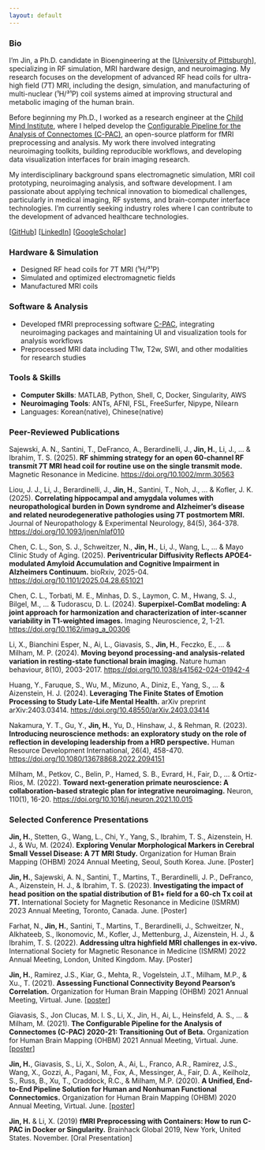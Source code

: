 ```yaml
---
layout: default
---
```


### Bio
I’m Jin, a Ph.D. candidate in Bioengineering at the [[University of Pittsburgh](https://rf-research-facility.engineering.pitt.edu/)], specializing in RF simulation, MRI hardware design, and neuroimaging. My research focuses on the development of advanced RF head coils for ultra-high field (7T) MRI, including the design, simulation, and manufacturing of multi-nuclear (¹H/³¹P) coil systems aimed at improving structural and metabolic imaging of the human brain.

Before beginning my Ph.D., I worked as a research engineer at the [Child Mind Institute](https://childmind.org/center/computational-neuroimaging-lab/), where I helped develop the [Configurable Pipeline for the Analysis of Connectomes (C-PAC)](https://fcp-indi.github.io/), an open-source platform for fMRI preprocessing and analysis. My work there involved integrating neuroimaging toolkits, building reproducible workflows, and developing data visualization interfaces for brain imaging research.

My interdisciplinary background spans electromagnetic simulation, MRI coil prototyping, neuroimaging analysis, and software development. I am passionate about applying technical innovation to biomedical challenges, particularly in medical imaging, RF systems, and brain-computer interface technologies. I’m currently seeking industry roles where I can contribute to the development of advanced healthcare technologies.

[[GitHub](https://github.com/HechengJin0)]
[[LinkedIn](https://www.linkedin.com/in/hecheng-jin)]
[[GoogleScholar](https://scholar.google.com/citations?user=xfiZmygAAAAJ&hl=en&oi=ao)]



### Hardware & Simulation
- Designed RF head coils for 7T MRI (¹H/³¹P)
- Simulated and optimized electromagnetic fields
- Manufactured MRI coils


### Software & Analysis
- Developed fMRI preprocessing software [C-PAC](https://fcp-indi.github.io/), integrating neuroimaging packages and maintaining UI and visualization tools for analysis workflows
- Preprocessed MRI data including T1w, T2w, SWI, and other modalities for research studies


### Tools & Skills
- **Computer Skills**: MATLAB, Python, Shell, C, Docker, Singularity, AWS
- **Neuroimaging Tools**: ANTs, AFNI, FSL, FreeSurfer, Nipype, Nilearn
- Languages: Korean(native), Chinese(native)


### Peer-Reviewed Publications

Sajewski, A. N., Santini, T., DeFranco, A., Berardinelli, J., **Jin, H.**, Li, J., ... & Ibrahim, T. S. (2025). **RF shimming strategy for an open 60‐channel RF transmit 7T MRI head coil for routine use on the single transmit mode.** Magnetic Resonance in Medicine. https://doi.org/10.1002/mrm.30563

Liou, J. J., Li, J., Berardinelli, J., **Jin, H.**, Santini, T., Noh, J., ... & Kofler, J. K. (2025). **Correlating hippocampal and amygdala volumes with neuropathological burden in Down syndrome and Alzheimer’s disease and related neurodegenerative pathologies using 7T postmortem MRI.** Journal of Neuropathology & Experimental Neurology, 84(5), 364-378. https://doi.org/10.1093/jnen/nlaf010

Chen, C. L., Son, S. J., Schweitzer, N., **Jin, H.**, Li, J., Wang, L., ... & Mayo Clinic Study of Aging. (2025). **Periventricular Diffusivity Reflects APOE4-modulated Amyloid Accumulation and Cognitive Impairment in Alzheimers Continuum.** bioRxiv, 2025-04. https://doi.org/10.1101/2025.04.28.651021 

Chen, C. L., Torbati, M. E., Minhas, D. S., Laymon, C. M., Hwang, S. J., Bilgel, M., ... & Tudorascu, D. L. (2024). **Superpixel-ComBat modeling: A joint approach for harmonization and characterization of inter-scanner variability in T1-weighted images.** Imaging Neuroscience, 2, 1-21. https://doi.org/10.1162/imag_a_00306 

Li, X., Bianchini Esper, N., Ai, L., Giavasis, S., **Jin, H.**, Feczko, E., ... & Milham, M. P. (2024). **Moving beyond processing-and analysis-related variation in resting-state functional brain imaging.** Nature human behaviour, 8(10), 2003-2017. https://doi.org/10.1038/s41562-024-01942-4 

Huang, Y., Faruque, S., Wu, M., Mizuno, A., Diniz, E., Yang, S., ... & Aizenstein, H. J. (2024). **Leveraging The Finite States of Emotion Processing to Study Late-Life Mental Health.** arXiv preprint arXiv:2403.03414. https://doi.org/10.48550/arXiv.2403.03414 

Nakamura, Y. T., Gu, Y., **Jin, H.**, Yu, D., Hinshaw, J., & Rehman, R. (2023). **Introducing neuroscience methods: an exploratory study on the role of reflection in developing leadership from a HRD perspective.** Human Resource Development International, 26(4), 458-470. https://doi.org/10.1080/13678868.2022.2094151 

Milham, M., Petkov, C., Belin, P., Hamed, S. B., Evrard, H., Fair, D., ... & Ortiz-Rios, M. (2022). **Toward next-generation primate neuroscience: A collaboration-based strategic plan for integrative neuroimaging.** Neuron, 110(1), 16-20. https://doi.org/10.1016/j.neuron.2021.10.015 


### Selected Conference Presentations

**Jin, H.**, Stetten, G., Wang, L., Chi, Y., Yang, S., Ibrahim, T. S., Aizenstein, H. J., & Wu, M. (2024). **Exploring Venular Morphological Markers in Cerebral Small Vessel Disease: A 7T MRI Study.** Organization for Human Brain Mapping (OHBM) 2024 Annual Meeting, Seoul, South Korea. June. [Poster]

**Jin, H.**, Sajewski, A. N., Santini, T., Martins, T., Berardinelli,  J. P., DeFranco, A., Aizenstein, H. J., & Ibrahim, T. S. (2023). **Investigating the impact of head position on the spatial distribution of B1+ field for a 60-ch Tx coil at 7T.** International Society for Magnetic Resonance in Medicine (ISMRM) 2023 Annual Meeting, Toronto, Canada. June. [Poster]

Farhat, N., **Jin, H.**, Santini, T., Martins, T., Berardinelli, J., Schweitzer, N., Alkhateeb, S., Ikonomovic, M., Kofler, J., Mettenburg, J., Aizenstein, H. J., & Ibrahim, T. S. (2022). **Addressing ultra highfield MRI challenges in ex-vivo.** International Society for Magnetic Resonance in Medicine (ISMRM) 2022 Annual Meeting, London, United Kingdom. May. [Poster]

**Jin, H.**, Ramirez, J.S., Kiar, G., Mehta, R., Vogelstein, J.T., Milham, M.P., & Xu., T. (2021). **Assessing Functional Connectivity Beyond Pearson’s Correlation.** Organization for Human Brain Mapping (OHBM) 2021 Annual Meeting, Virtual. June. [[poster](/assets/poster/OHBM21_HJ_MGC_final.pdf)]

Giavasis, S., Jon Clucas, M. I. S., Li, X., Jin, H., Ai, L., Heinsfeld, A. S., ... & Milham, M. (2021). **The Configurable Pipeline for the Analysis of Connectomes (C-PAC) 2020-21: Transitioning Out of Beta.** Organization for Human Brain Mapping (OHBM) 2021 Annual Meeting, Virtual. June. [[poster](/assets/poster/OHBM2021_CPAC.pdf)]

**Jin, H.**, Giavasis, S., Li, X., Solon, A., Ai, L., Franco, A.R., Ramirez, J.S., Wang, X., Gozzi, A., Pagani, M., Fox, A., Messinger, A., Fair, D. A., Keilholz, S., Russ, B., Xu, T., Craddock, R.C., & Milham, M.P. (2020). **A Unified, End-to-End Pipeline Solution for Human and Nonhuman Functional Connectomics.** Organization for Human Brain Mapping (OHBM) 2020 Annual Meeting, Virtual. June. [[poster](/assets/poster/OHBM20_HJ.pdf)]

**Jin, H.** & Li, X. (2019) **fMRI Preprocessing with Containers: How to run C-PAC in Docker or Singularity.** Brainhack Global 2019, New York, United States. November. [Oral Presentation]




<!-- ## Publications

Is Pearson’s correlation coefficient enough for functional connectivity in fMRI? (under review)

M.P. Milham, **H. Jin** , X. Li, Giavasis, S., et al. **Assessing and Overcoming Pipeline-Related Variation in Functional Connectomics.** (in prep)

M.P. Milham, **H. Jin** , S. Giavasis, X. Li, A. Solon, L. Ai, A.R. Franco, J.S. Ramirez, X. Wang, A. Gozzi, M. Pagani, A. Fox, A. Messinger, D.A. Fair, S. Keilholz, B. Russ, T. Xu, R.C. Craddock, et al. **A Unified, End-to-End Pipeline Solution for Human and Nonhuman Functional Connectomics.** (in prep)
 -->


